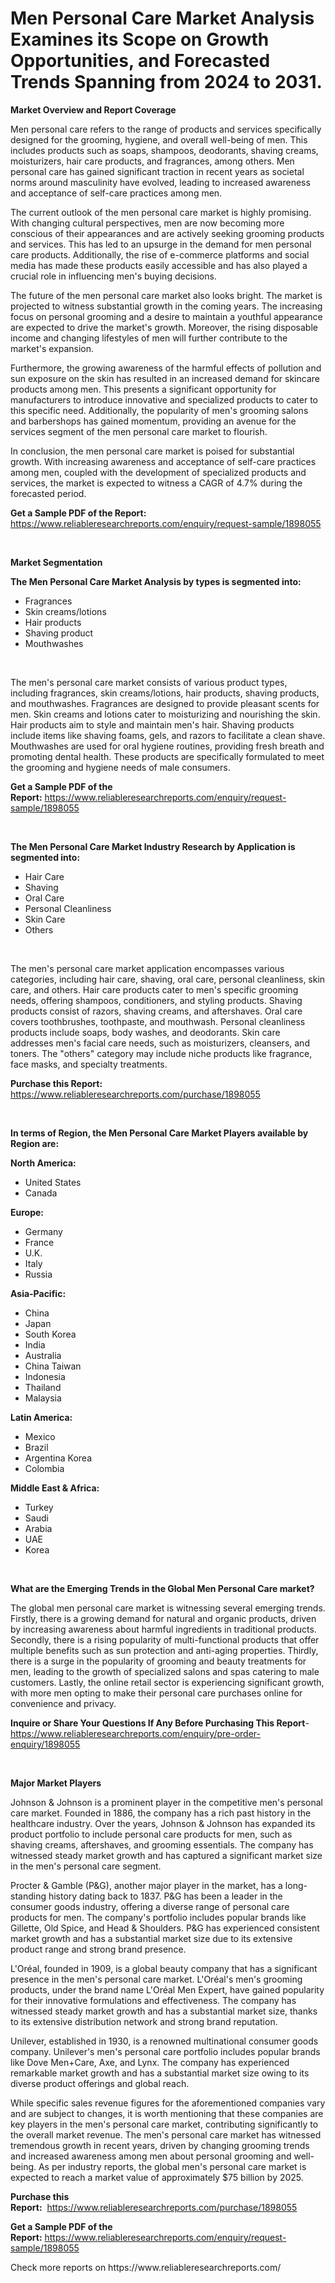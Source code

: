 <p><h1>Men Personal Care Market Analysis Examines its Scope on Growth Opportunities, and Forecasted Trends Spanning from 2024 to 2031.</h1></p><p><strong>Market Overview and Report Coverage</strong></p>
<p><p>Men personal care refers to the range of products and services specifically designed for the grooming, hygiene, and overall well-being of men. This includes products such as soaps, shampoos, deodorants, shaving creams, moisturizers, hair care products, and fragrances, among others. Men personal care has gained significant traction in recent years as societal norms around masculinity have evolved, leading to increased awareness and acceptance of self-care practices among men.</p><p>The current outlook of the men personal care market is highly promising. With changing cultural perspectives, men are now becoming more conscious of their appearances and are actively seeking grooming products and services. This has led to an upsurge in the demand for men personal care products. Additionally, the rise of e-commerce platforms and social media has made these products easily accessible and has also played a crucial role in influencing men's buying decisions.</p><p>The future of the men personal care market also looks bright. The market is projected to witness substantial growth in the coming years. The increasing focus on personal grooming and a desire to maintain a youthful appearance are expected to drive the market's growth. Moreover, the rising disposable income and changing lifestyles of men will further contribute to the market's expansion.</p><p>Furthermore, the growing awareness of the harmful effects of pollution and sun exposure on the skin has resulted in an increased demand for skincare products among men. This presents a significant opportunity for manufacturers to introduce innovative and specialized products to cater to this specific need. Additionally, the popularity of men's grooming salons and barbershops has gained momentum, providing an avenue for the services segment of the men personal care market to flourish.</p><p>In conclusion, the men personal care market is poised for substantial growth. With increasing awareness and acceptance of self-care practices among men, coupled with the development of specialized products and services, the market is expected to witness a CAGR of 4.7% during the forecasted period.</p></p>
<p><strong>Get a Sample PDF of the Report:</strong> <a href="https://www.reliableresearchreports.com/enquiry/request-sample/1898055">https://www.reliableresearchreports.com/enquiry/request-sample/1898055</a></p>
<p>&nbsp;</p>
<p><strong>Market Segmentation</strong></p>
<p><strong>The Men Personal Care Market Analysis by types is segmented into:</strong></p>
<p><ul><li>Fragrances</li><li>Skin creams/lotions</li><li>Hair products</li><li>Shaving product</li><li>Mouthwashes</li></ul></p>
<p>&nbsp;</p>
<p><p>The men's personal care market consists of various product types, including fragrances, skin creams/lotions, hair products, shaving products, and mouthwashes. Fragrances are designed to provide pleasant scents for men. Skin creams and lotions cater to moisturizing and nourishing the skin. Hair products aim to style and maintain men's hair. Shaving products include items like shaving foams, gels, and razors to facilitate a clean shave. Mouthwashes are used for oral hygiene routines, providing fresh breath and promoting dental health. These products are specifically formulated to meet the grooming and hygiene needs of male consumers.</p></p>
<p><strong>Get a Sample PDF of the Report:</strong>&nbsp;<a href="https://www.reliableresearchreports.com/enquiry/request-sample/1898055">https://www.reliableresearchreports.com/enquiry/request-sample/1898055</a></p>
<p>&nbsp;</p>
<p><strong>The Men Personal Care Market Industry Research by Application is segmented into:</strong></p>
<p><ul><li>Hair Care</li><li>Shaving</li><li>Oral Care</li><li>Personal Cleanliness</li><li>Skin Care</li><li>Others</li></ul></p>
<p>&nbsp;</p>
<p><p>The men's personal care market application encompasses various categories, including hair care, shaving, oral care, personal cleanliness, skin care, and others. Hair care products cater to men's specific grooming needs, offering shampoos, conditioners, and styling products. Shaving products consist of razors, shaving creams, and aftershaves. Oral care covers toothbrushes, toothpaste, and mouthwash. Personal cleanliness products include soaps, body washes, and deodorants. Skin care addresses men's facial care needs, such as moisturizers, cleansers, and toners. The "others" category may include niche products like fragrance, face masks, and specialty treatments.</p></p>
<p><strong>Purchase this Report:</strong>&nbsp; <a href="https://www.reliableresearchreports.com/purchase/1898055">https://www.reliableresearchreports.com/purchase/1898055</a></p>
<p>&nbsp;</p>
<p><strong>In terms of Region, the Men Personal Care Market Players available by Region are:</strong></p>
<p>
    <p> <strong> North America: </strong>
        <ul>
            <li>United States</li>
            <li>Canada</li>
        </ul>
        </p> 
    <p> <strong> Europe: </strong>
        <ul>
            <li>Germany</li>
            <li>France</li>
            <li>U.K.</li>
            <li>Italy</li>
            <li>Russia</li>
        </ul>
        </p> 
    <p> <strong> Asia-Pacific: </strong>
        <ul>
            <li>China</li>
            <li>Japan</li>
            <li>South Korea</li>
            <li>India</li>
            <li>Australia</li>
            <li>China Taiwan</li>
            <li>Indonesia</li>
            <li>Thailand</li>
            <li>Malaysia</li>
        </ul>
        </p> 
    <p> <strong> Latin America: </strong>
        <ul>
            <li>Mexico</li>
            <li>Brazil</li>
            <li>Argentina Korea</li>
            <li>Colombia</li>
        </ul>
        </p> 
    <p> <strong> Middle East & Africa: </strong>
        <ul>
            <li>Turkey</li>
            <li>Saudi</li>
            <li>Arabia</li>
            <li>UAE</li>
            <li>Korea</li>
        </ul>
    </p>
    </p>
<p>&nbsp;</p>
<p><strong>What are the Emerging Trends in the Global Men Personal Care market?</strong></p>
<p><p>The global men personal care market is witnessing several emerging trends. Firstly, there is a growing demand for natural and organic products, driven by increasing awareness about harmful ingredients in traditional products. Secondly, there is a rising popularity of multi-functional products that offer multiple benefits such as sun protection and anti-aging properties. Thirdly, there is a surge in the popularity of grooming and beauty treatments for men, leading to the growth of specialized salons and spas catering to male customers. Lastly, the online retail sector is experiencing significant growth, with more men opting to make their personal care purchases online for convenience and privacy.</p></p>
<p><strong>Inquire or Share Your Questions If Any Before Purchasing This Report</strong>- <a href="https://www.reliableresearchreports.com/enquiry/pre-order-enquiry/1898055">https://www.reliableresearchreports.com/enquiry/pre-order-enquiry/1898055</a></p>
<p>&nbsp;</p>
<p><strong>Major Market Players</strong></p>
<p><p>Johnson & Johnson is a prominent player in the competitive men's personal care market. Founded in 1886, the company has a rich past history in the healthcare industry. Over the years, Johnson & Johnson has expanded its product portfolio to include personal care products for men, such as shaving creams, aftershaves, and grooming essentials. The company has witnessed steady market growth and has captured a significant market size in the men's personal care segment.</p><p>Procter & Gamble (P&G), another major player in the market, has a long-standing history dating back to 1837. P&G has been a leader in the consumer goods industry, offering a diverse range of personal care products for men. The company's portfolio includes popular brands like Gillette, Old Spice, and Head & Shoulders. P&G has experienced consistent market growth and has a substantial market size due to its extensive product range and strong brand presence.</p><p>L'Oréal, founded in 1909, is a global beauty company that has a significant presence in the men's personal care market. L'Oréal's men's grooming products, under the brand name L'Oréal Men Expert, have gained popularity for their innovative formulations and effectiveness. The company has witnessed steady market growth and has a substantial market size, thanks to its extensive distribution network and strong brand reputation.</p><p>Unilever, established in 1930, is a renowned multinational consumer goods company. Unilever's men's personal care portfolio includes popular brands like Dove Men+Care, Axe, and Lynx. The company has experienced remarkable market growth and has a substantial market size owing to its diverse product offerings and global reach.</p><p>While specific sales revenue figures for the aforementioned companies vary and are subject to changes, it is worth mentioning that these companies are key players in the men's personal care market, contributing significantly to the overall market revenue. The men's personal care market has witnessed tremendous growth in recent years, driven by changing grooming trends and increased awareness among men about personal grooming and well-being. As per industry reports, the global men's personal care market is expected to reach a market value of approximately $75 billion by 2025.</p></p>
<p><strong>Purchase this Report:</strong>&nbsp;&nbsp;<a href="https://www.reliableresearchreports.com/purchase/1898055">https://www.reliableresearchreports.com/purchase/1898055</a></p>
<p></p>
<p><strong>Get a Sample PDF of the Report:</strong>&nbsp;<a href="https://www.reliableresearchreports.com/enquiry/request-sample/1898055">https://www.reliableresearchreports.com/enquiry/request-sample/1898055</a></p>
<p>Check more reports on https://www.reliableresearchreports.com/</p>